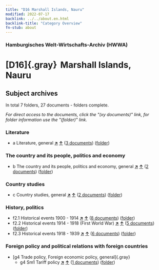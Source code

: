 ```yaml
---
title: "D16 Marshall Islands, Nauru"
modified: 2022-07-17
backlink: ../../about.en.html
backlink-title: "Category Overview"
fn-stub: about
---
```


### Hamburgisches Welt-Wirtschafts-Archiv (HWWA)

# [D16]{.gray}&#8201; Marshall Islands, Nauru&#160; 







## Subject archives







In total 7 folders, 27 documents - folders complete.

_For direct access to the documents, click the "(xy documents)" link, for folder information use the "(folder)" link._



### Literature

- a Literature, general [**&nearr;**](../../../subject/i/142393/about.en.html "Literature, general (all over the world)") [**&uarr;**](../../../subject/about.en.html#a "Subject category system") (<a href="https://pm20.zbw.eu/iiifview/folder/sh/141616,142393" title="about: Marshall Islands, Nauru : Literature, general" target="_blank">3 documents</a>) ([folder](../../../../folder/sh/1416xx/141616/1423xx/142393/about.en.html))

### The country and its people, politics and economy

- b The country and its people, politics and economy, general [**&nearr;**](../../../subject/i/144196/about.en.html "The country and its people, politics and economy, general (all over the world)") [**&uarr;**](../../../subject/about.en.html#b "Subject category system") (<a href="https://pm20.zbw.eu/iiifview/folder/sh/141616,144196" title="about: Marshall Islands, Nauru : The country and its people, politics and economy, general" target="_blank">2 documents</a>) ([folder](../../../../folder/sh/1416xx/141616/1441xx/144196/about.en.html))

### Country studies

- c Country studies, general [**&nearr;**](../../../subject/i/144199/about.en.html "Country studies, general (all over the world)") [**&uarr;**](../../../subject/about.en.html#c "Subject category system") (<a href="https://pm20.zbw.eu/iiifview/folder/sh/141616,144199" title="about: Marshall Islands, Nauru : Country studies, general" target="_blank">2 documents</a>) ([folder](../../../../folder/sh/1416xx/141616/1441xx/144199/about.en.html))

### History, politics

- f2.1 Historical events 1900 - 1914 [**&nearr;**](../../../subject/i/181392/about.en.html "Historical events 1900 - 1914 (all over the world)") [**&uarr;**](../../../subject/about.en.html#f2.1 "Subject category system") (<a href="https://pm20.zbw.eu/iiifview/folder/sh/141616,181392" title="about: Marshall Islands, Nauru : Historical events 1900 - 1914" target="_blank">8 documents</a>) ([folder](../../../../folder/sh/1416xx/141616/1813xx/181392/about.en.html))
- f2.2 Historical events 1914 - 1918 (First World War) [**&nearr;**](../../../subject/i/181360/about.en.html "Historical events 1914 - 1918 (First World War) (all over the world)") [**&uarr;**](../../../subject/about.en.html#f2.2 "Subject category system") (<a href="https://pm20.zbw.eu/iiifview/folder/sh/141616,181360" title="about: Marshall Islands, Nauru : Historical events 1914 - 1918 (First World War)" target="_blank">5 documents</a>) ([folder](../../../../folder/sh/1416xx/141616/1813xx/181360/about.en.html))
- f2.3 Historical events 1918 - 1939 [**&nearr;**](../../../subject/i/181391/about.en.html "Historical events 1918 - 1939 (all over the world)") [**&uarr;**](../../../subject/about.en.html#f2.3 "Subject category system") (<a href="https://pm20.zbw.eu/iiifview/folder/sh/141616,181391" title="about: Marshall Islands, Nauru : Historical events 1918 - 1939" target="_blank">6 documents</a>) ([folder](../../../../folder/sh/1416xx/141616/1813xx/181391/about.en.html))

### Foreign policy and political relations with foreign countries

- [g4 Trade policy, Foreign economic policy, general]{.gray}
  - g4 Sm1 Tariff policy [**&nearr;**](../../../subject/i/163419/about.en.html "Tariff policy (all over the world)") [**&uarr;**](../../../subject/about.en.html#g4_Sm1 "Subject category system") (<a href="https://pm20.zbw.eu/iiifview/folder/sh/141616,163419" title="about: Marshall Islands, Nauru : Tariff policy" target="_blank">1 documents</a>) ([folder](../../../../folder/sh/1416xx/141616/1634xx/163419/about.en.html))






